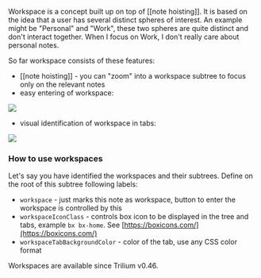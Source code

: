 Workspace is a concept built up on top of \[\[note hoisting\]\]. It is based on the idea that a user has several distinct spheres of interest. An example might be "Personal" and "Work", these two spheres are quite distinct and don't interact together. When I focus on Work, I don't really care about personal notes.

So far workspace consists of these features:

*   \[\[note hoisting\]\] - you can "zoom" into a workspace subtree to focus only on the relevant notes
*   easy entering of workspace:

![](https://user-images.githubusercontent.com/617641/107129392-72df1280-68c5-11eb-92b6-6ce1cd52fdff.png)

*   visual identification of workspace in tabs:

![](https://user-images.githubusercontent.com/617641/107129467-d406e600-68c5-11eb-86a7-219f168b47a9.png)

### How to use workspaces

Let's say you have identified the workspaces and their subtrees. Define on the root of this subtree following labels:

*   `workspace` - just marks this note as workspace, button to enter the workspace is controlled by this
*   `workspaceIconClass` - controls box icon to be displayed in the tree and tabs, example `bx bx-home`. See [https://boxicons.com/](https://boxicons.com/)
*   `workspaceTabBackgroundColor` - color of the tab, use any CSS color format

Workspaces are available since Trilium v0.46.